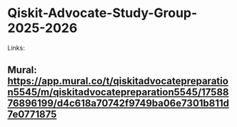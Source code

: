 # Qiskit-Advocate-Study-Group-2025-2026
Links:
## Mural: https://app.mural.co/t/qiskitadvocatepreparation5545/m/qiskitadvocatepreparation5545/1758876896199/d4c618a70742f9749ba06e7301b811d7e0771875
